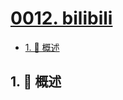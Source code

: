 # [0012. bilibili](https://github.com/tnotesjs/TNotes.introduction/tree/main/notes/0012.%20bilibili)

<!-- region:toc -->

- [1. 📝 概述](#1--概述)

<!-- endregion:toc -->

## 1. 📝 概述

